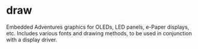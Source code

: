 # draw
Embedded Adventures graphics for OLEDs, LED panels, e-Paper displays, etc.
Includes various fonts and drawing methods, to be used in conjunction with a display driver.
